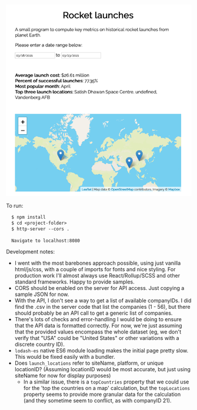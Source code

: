 ![Rocket launches code simulation](./images/rocket-launches.png)

To run:

```
  $ npm install
  $ cd <project-folder>
  $ http-server --cors .

  Navigate to localhost:8080
```

Development notes:

- I went with the most barebones approach possible, using just vanilla html/js/css, with a couple of imports for fonts and nice styling. For production work I'll almost always use React/Rollup/SCSS and other standard frameworks. Happy to provide samples.
- CORS should be enabled on the server for API access. Just copying a sample JSON for now.
- With the API, I don't see a way to get a list of available companyIDs. I did find the .csv in the server code that list the companies (1 - 56), but there should probably be an API call to get a generic list of companies.
- There's lots of checks and error-handling I would be doing to ensure that the API data is formatted correctly. For now, we're just assuming that the provided values encompass the whole dataset (eg, we don't verify that "USA" could be "United States" or other variations with a discrete country ID).
- `lodash-es` native ES6 module loading makes the initial page pretty slow. This would be fixed easily with a bundler.
- Does `launch_locations` refer to siteName, platform, or unique locationID? (Assuming locationID would be most accurate, but just using siteName for now for display purposes)
  - In a similar issue, there is a `topCountries` property that we could use for the 'top the countries on a map' calculation, but the `topLocations` property seems to provide more granular data for the calculation (and they sometime seem to conflict, as with companyID 21).
